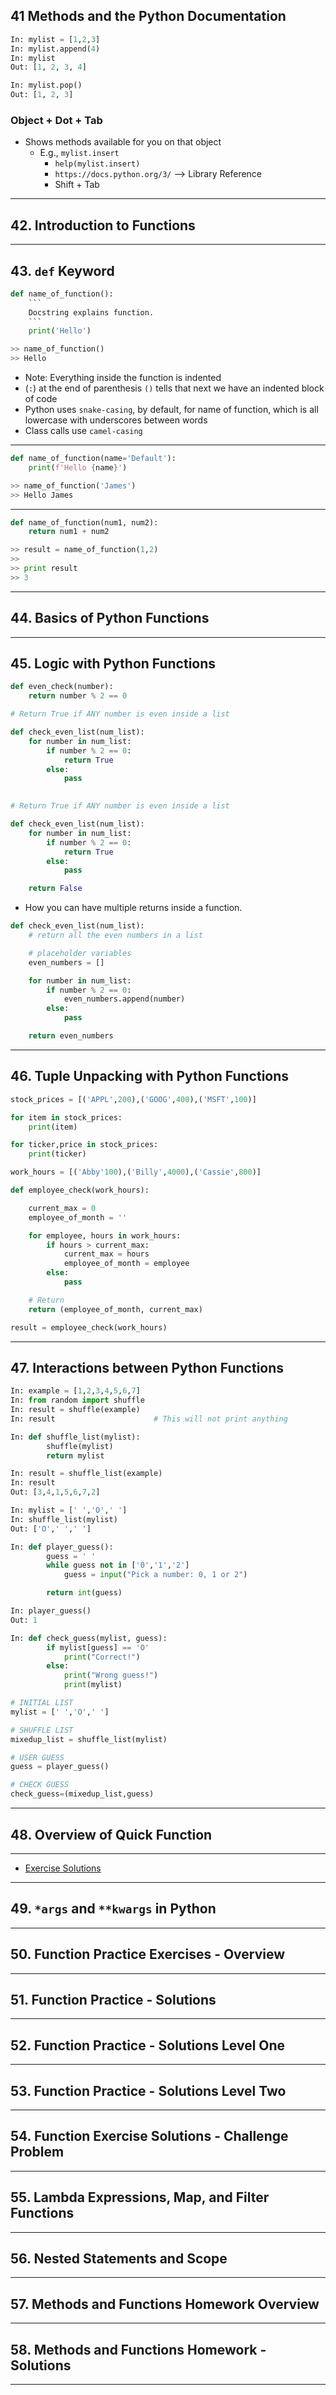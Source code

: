 ## 41 Methods and the Python Documentation

```python
In: mylist = [1,2,3]
In: mylist.append(4)
In: mylist
Out: [1, 2, 3, 4]

In: mylist.pop()
Out: [1, 2, 3]
```

### Object + Dot + Tab
* Shows methods available for you on that object
    * E.g., `mylist.insert`
        * `help(mylist.insert)`
        * `https://docs.python.org/3/` --> Library Reference
        * Shift + Tab
***

## 42. Introduction to Functions

***

## 43. `def` Keyword

```python
def name_of_function():
    ```
    Docstring explains function.
    ```
    print('Hello')

>> name_of_function()
>> Hello
```

* Note: Everything inside the function is indented
* (`:`) at the end of parenthesis `()` tells that next we have an indented block of code
* Python uses `snake-casing`, by default, for name of function, which is all lowercase with underscores between words
* Class calls use `camel-casing`

***

```python
def name_of_function(name='Default'):
    print(f'Hello {name}')

>> name_of_function('James')
>> Hello James
```
***

```python
def name_of_function(num1, num2):
    return num1 + num2
```

```python
>> result = name_of_function(1,2)
>> 
>> print result
>> 3
```

***

## 44. Basics of Python Functions

***

## 45. Logic with Python Functions

```python
def even_check(number):
    return number % 2 == 0
```

```python
# Return True if ANY number is even inside a list

def check_even_list(num_list):
    for number in num_list:
        if number % 2 == 0:
            return True
        else:
            pass
    
```

```python
# Return True if ANY number is even inside a list

def check_even_list(num_list):
    for number in num_list:
        if number % 2 == 0:
            return True
        else:
            pass

    return False    
```
* How you can have multiple returns inside a function.

```python
def check_even_list(num_list):
    # return all the even numbers in a list

    # placeholder variables
    even_numbers = []

    for number in num_list:
        if number % 2 == 0:
            even_numbers.append(number)
        else:
            pass

    return even_numbers
```

***

## 46. Tuple Unpacking with Python Functions

```python
stock_prices = [('APPL',200),('GOOG',400),('MSFT',100)]

for item in stock_prices:
    print(item)

for ticker,price in stock_prices:
    print(ticker)
```

```python
work_hours = [('Abby'100),('Billy',4000),('Cassie',800)]

def employee_check(work_hours):

    current_max = 0
    employee_of_month = ''

    for employee, hours in work_hours:
        if hours > current_max:
            current_max = hours
            employee_of_month = employee
        else:
            pass

    # Return
    return (employee_of_month, current_max)

result = employee_check(work_hours)    
```

***

## 47. Interactions between Python Functions

```python
In: example = [1,2,3,4,5,6,7]
In: from random import shuffle
In: result = shuffle(example)
In: result                      # This will not print anything

In: def shuffle_list(mylist):
        shuffle(mylist)
        return mylist

In: result = shuffle_list(example)
In: result
Out: [3,4,1,5,6,7,2]
```

```python
In: mylist = [' ','O',' ']
In: shuffle_list(mylist)
Out: ['O',' ',' ']

In: def player_guess():
        guess = ' '
        while guess not in ['0','1','2']
            guess = input("Pick a number: 0, 1 or 2")

        return int(guess)

In: player_guess()
Out: 1

In: def check_guess(mylist, guess):
        if mylist[guess] == 'O'
            print("Correct!")
        else:
            print("Wrong guess!")
            print(mylist)
```

```python
# INITIAL LIST
mylist = [' ','O',' ']

# SHUFFLE LIST
mixedup_list = shuffle_list(mylist)

# USER GUESS
guess = player_guess()

# CHECK GUESS
check_guess=(mixedup_list,guess)
```

***

## 48. Overview of Quick Function

***

* [Exercise Solutions](https://docs.google.com/document/d/181AMuP-V5VnSorl_q7p6BYd8mwXWBnsZY_sSPA8trfc/edit?pli=1)

***

## 49. `*args` and `**kwargs` in Python

***

## 50. Function Practice Exercises - Overview

***

## 51. Function Practice - Solutions

***

## 52. Function Practice - Solutions Level One

***

## 53. Function Practice - Solutions Level Two

***

## 54. Function Exercise Solutions - Challenge Problem

***

## 55. Lambda Expressions, Map, and Filter Functions

***

## 56. Nested Statements and Scope

***

## 57. Methods and Functions Homework Overview

***

## 58. Methods and Functions Homework - Solutions

***


